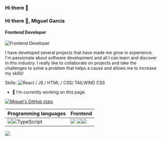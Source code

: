 ### Hi there 👋

### Hi there 👋, Miguel Garcia
#### Frontend Developer
![Frontend Developer](https://arturssmirnovs.github.io/github-profile-readme-generator/images/banner.png)

I have developed several projects that have made me grow in experience. I'm passionate about software development and all I can learn and discover in this industry. I really like to collaborate on projects and take the challenges to solve a problem that helps a cause and allows me to increase my skills!

Skills:  ![React](https://img.shields.io/badge/react-%2320232a.svg?style=for-the-badge&logo=react&logoColor=%2361DAFB) / JS / HTML / CSS/ TAILWIND CSS

- 🔭 I’m currently working on this page. 



[![Miguel's GitHub stats](https://github-readme-stats.vercel.app/api?username=miguelandga)](https://github.com/anuraghazra/github-readme-stats)



|Programming languages|Frontend|
|---|---|
|<img src="https://img.shields.io/badge/JavaScript-323330?style=for-the-badge&logo=javascript&logoColor=F7DF1E"/>![TypeScript](https://img.shields.io/badge/typescript-%23007ACC.svg?style=for-the-badge&logo=typescript&logoColor=white) | <img src="https://img.shields.io/badge/HTML5-E34F26?style=for-the-badge&logo=html5&logoColor=white"/> <img src="https://img.shields.io/badge/CSS3-1572B6?style=for-the-badge&logo=css3&logoColor=white"/><img src="https://img.shields.io/badge/Tailwind_CSS-38B2AC?style=for-the-badge&logo=tailwind-css&logoColor=white"/>
 <img src="https://img.shields.io/badge/React-20232A?style=for-the-badge&logo=react&logoColor=61DAFB" />



